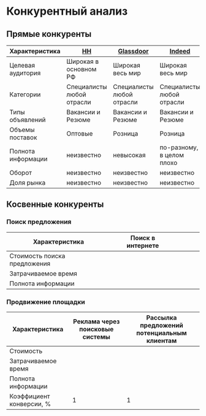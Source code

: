 # Конкурентный анализ

## Прямые конкуренты

| Характеристика     | [HH](https://hh.ru/)         | [Glassdoor](https://www.glassdoor.com)  | [Indeed](https://indeed.com/) | 
|--------------------|------------------------------|-----------------------------------------|-------------------------------|
| Целевая аудитория  | Широкая в основном РФ        | Широкая весь мир                        | Широкая весь мир              | 
| Категории          | Специалисты любой отрасли    | Специалисты любой отрасли               | Специалисты любой отрасли     | 
| Типы объявлений    | Вакансии и Резюме            | Вакансии и Резюме                       | Вакансии и Резюме             | 
| Объемы поставок    | Оптовые                      | Розница                                 | Розница                       |  
| Полнота информации | неизвестно                   | невысокая                               | по-разному, в целом плохо     | 
| Оборот             | неизвестно                   | неизвестно                              | неизвестно                    |
| Доля рынка         | неизвестно                   | неизвестно                              | неизвестно                    |           

## Косвенные конкуренты

### Поиск предложения

| Характеристика               | Поиск в интернете |     |     |     |     |
|------------------------------|-------------------|-----|-----|-----|-----|
| Стоимость поиска предложения |                   |     |     |     |     |
| Затрачиваемое время          |                   |     |     |     |     |
| Полнота информации           |                   |     |     |     |     |

### Продвижение площадки

| Характеристика           | Реклама через поисковые системы | Рассылка предложений потенциальным клиентам |
|--------------------------|---------------------------------|---------------------------------------------|
| Стоимость                |                                 |                                             |
| Затрачиваемое время      |                                 |                                             | 
| Полнота информации       |                                 |                                             |  
| Коэффициент конверсии, % | 1                               | 1                                           | 
